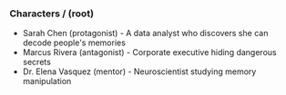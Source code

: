 ### Characters / (root)

* Sarah Chen (protagonist) - A data analyst who discovers she can decode people's memories
* Marcus Rivera (antagonist) - Corporate executive hiding dangerous secrets
* Dr. Elena Vasquez (mentor) - Neuroscientist studying memory manipulation
